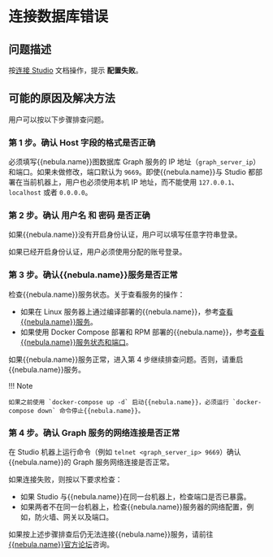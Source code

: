 # 连接数据库错误

## 问题描述

按[连接 Studio](../deploy-connect/st-ug-connect.md) 文档操作，提示 **配置失败**。

## 可能的原因及解决方法

用户可以按以下步骤排查问题。

### 第 1 步。确认 **Host** 字段的格式是否正确

必须填写{{nebula.name}}图数据库 Graph 服务的 IP 地址（`graph_server_ip`）和端口。如果未做修改，端口默认为 `9669`。即使{{nebula.name}}与 Studio 都部署在当前机器上，用户也必须使用本机 IP 地址，而不能使用 `127.0.0.1`、`localhost` 或者 `0.0.0.0`。

### 第 2 步。确认 **用户名** 和 **密码** 是否正确

如果{{nebula.name}}没有开启身份认证，用户可以填写任意字符串登录。

如果已经开启身份认证，用户必须使用分配的账号登录。

### 第 3 步。确认{{nebula.name}}服务是否正常

检查{{nebula.name}}服务状态。关于查看服务的操作：

- 如果在 Linux 服务器上通过编译部署的{{nebula.name}}，参考[查看{{nebula.name}}服务](../../4.deployment-and-installation/2.compile-and-install-nebula-graph/deploy-nebula-graph-cluster.md "点击查看{{nebula.name}}内核文档")。
- 如果使用 Docker Compose 部署和 RPM 部署的{{nebula.name}}，参考[查看{{nebula.name}}服务状态和端口](../deploy-connect/st-ug-deploy.md "点击前往 GitHub 网站")。
  
如果{{nebula.name}}服务正常，进入第 4 步继续排查问题。否则，请重启{{nebula.name}}服务。

!!! Note

    如果之前使用 `docker-compose up -d` 启动{{nebula.name}}，必须运行 `docker-compose down` 命令停止{{nebula.name}}。

### 第 4 步。确认 Graph 服务的网络连接是否正常

在 Studio 机器上运行命令（例如 `telnet <graph_server_ip> 9669`）确认{{nebula.name}}的 Graph 服务网络连接是否正常。

如果连接失败，则按以下要求检查：

- 如果 Studio 与{{nebula.name}}在同一台机器上，检查端口是否已暴露。
- 如果两者不在同一台机器上，检查{{nebula.name}}服务器的网络配置，例如，防火墙、网关以及端口。

如果按上述步骤排查后仍无法连接{{nebula.name}}服务，请前往 [{{nebula.name}}官方论坛](https://discuss.nebula-graph.com.cn/ "点击前往{{nebula.name}}官方论坛")咨询。
